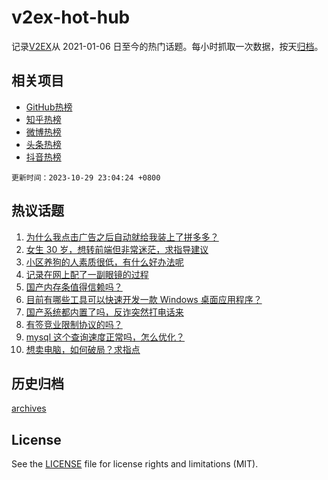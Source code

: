 # v2ex-hot-hub

 记录[V2EX](https://www.v2ex.com/)从 2021-01-06 日至今的热门话题。每小时抓取一次数据，按天[归档](archives)。
 
 ## 相关项目

- [GitHub热榜](https://github.com/snaildev/github-hot-hub)
- [知乎热榜](https://github.com/snaildev/zhihu-hot-hub)
- [微博热榜](https://github.com/snaildev/weibo-hot-hub)
- [头条热榜](https://github.com/snaildev/toutiao-hot-hub)
- [抖音热榜](https://github.com/snaildev/douyin-hot-hub)


 `更新时间：2023-10-29 23:04:24 +0800`

## 热议话题

1. [为什么我点击广告之后自动就给我装上了拼多多？](https://www.v2ex.com/t/986359)
1. [女生 30 岁，想转前端但非常迷茫，求指导建议](https://www.v2ex.com/t/986442)
1. [小区养狗的人素质很低，有什么好办法呢](https://www.v2ex.com/t/986437)
1. [记录在网上配了一副眼镜的过程](https://www.v2ex.com/t/986377)
1. [国产内存条值得信赖吗？](https://www.v2ex.com/t/986365)
1. [目前有哪些工具可以快速开发一款 Windows 桌面应用程序？](https://www.v2ex.com/t/986341)
1. [国产系统都内置了吗，反诈突然打电话来](https://www.v2ex.com/t/986489)
1. [有签竞业限制协议的吗？](https://www.v2ex.com/t/986368)
1. [mysql 这个查询速度正常吗，怎么优化？](https://www.v2ex.com/t/986389)
1. [想卖电脑，如何破局？求指点](https://www.v2ex.com/t/986398)

## 历史归档

[archives](archives)

## License

See the [LICENSE](LICENSE) file for license rights and limitations (MIT).
